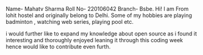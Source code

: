 Name- Mahatv Sharma
Roll No- 220106042
Branch- Bsbe.
Hi! I am From lohit hostel and originally belong to Delhi. Some of my hobbies
are playing badminton , watching web series, playing pool etc.  

i would further like to expand my knowledge about open source as i found it interesting and thoroughly enjoyed leaning it through this coding week hence would like to contribute even furth.
